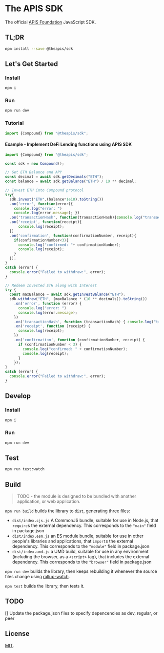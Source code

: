 # The APIS SDK

The official [APIS Foundation](https://dapis.tech) JavaScript SDK.

## TL;DR

```bash
npm install --save @theapis/sdk
```
## Let's Get Started

### Install


```bash
npm i
```


### Run

```bash
npm run dev
```

### Tutorial 

```JavaScript
import {Compound} from "@theapis/sdk";
```

#### Example - Implement DeFi Lending functions using APIS SDK

```JavaScript
import {Compound} from "@theapis/sdk";

const sdk = new Compound();

// Get ETH Balance and APY
const decimal = await sdk.getDecimals("ETH");
const balance = await sdk.getBalance("ETH") / 10 ** decimal;

// Invest ETH into Compound protocol
try{
  sdk.invest("ETH",(balance*1e18).toString())
  .on('error', function(error){ 
    console.log("error: ")
    console.log(error.message); })
  .on('transactionHash', function(transactionHash){console.log("transaction hash: " +transactionHash); })
  .on('receipt', function(receipt){
      console.log(receipt); 
  })
  .on('confirmation', function(confirmationNumber, receipt){ 
    if(confirmationNumber<3){
      console.log("confirmed: "+ confirmationNumber);
      console.log(receipt);
    }
  });
}
catch (error) {
  console.error("Failed to withdraw:", error);
}

// Redeem Invested ETH along with Interest
try {
  const maxBalance = await sdk.getInvestBalance("ETH");
  sdk.withdraw("ETH", (maxBalance * (10 ** decimals)).toString())
    .on('error', function (error) {
      console.log("error: ")
      console.log(error.message);
    })
    .on('transactionHash', function (transactionHash) { console.log("transaction hash: " + transactionHash); })
    .on('receipt', function (receipt) {
      console.log(receipt);
    })
    .on('confirmation', function (confirmationNumber, receipt) {
      if (confirmationNumber < 3) {
        console.log("confirmed: " + confirmationNumber);
        console.log(receipt);
      }
    });
}
catch (error) {
  console.error("Failed to withdraw:", error);
}

```



## Develop


### Install


```bash
npm i
```


### Run

```bash
npm run dev
```

## Test

```bash
npm run test:watch
```


## Build 

> TODO - the module is designed to be bundled with another application, or web application.

`npm run build` builds the library to `dist`, generating three files:

* `dist/index.cjs.js`
    A CommonJS bundle, suitable for use in Node.js, that `require`s the external dependency. This corresponds to the `"main"` field in package.json
* `dist/index.esm.js`
    an ES module bundle, suitable for use in other people's libraries and applications, that `import`s the external dependency. This corresponds to the `"module"` field in package.json
* `dist/index.umd.js`
    a UMD build, suitable for use in any environment (including the browser, as a `<script>` tag), that includes the external dependency. This corresponds to the `"browser"` field in package.json

`npm run dev` builds the library, then keeps rebuilding it whenever the source files change using [rollup-watch](https://github.com/rollup/rollup-watch).

`npm test` builds the library, then tests it.


## TODO

[] Update the package.json files to specify depencencies as dev, regular, or peer

## License

[MIT](LICENSE).
